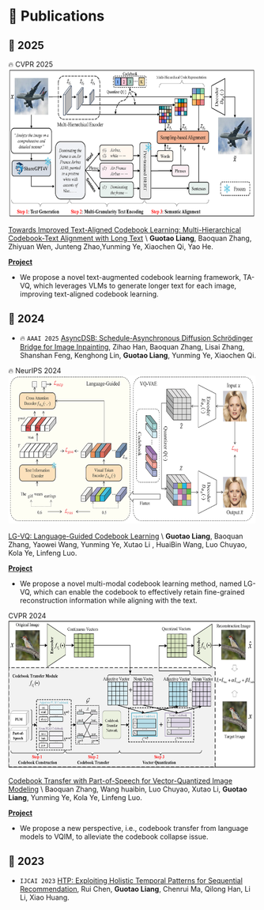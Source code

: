 <!--
 * @Author: Guotao Liang
 * @LastEditors: Guotao Liang
 * @Date: 2025-3-15 23:16:10
 * @LastEditTime: 2025-3-15 23:16:10
 * @Description: 
 * 
-->


<!-- - **Guotao Liang**, Baoquan Zhang, Zhiyuan Wen, Junteng Zhao,Yunming Ye, Xiaochen Qi, Yao He. **Towards Improved Text-Aligned Codebook Learning: Multi-Hierarchical Codebook-Text Alignment with Long Text**. *CVPR*, 2025 (CCF-A)
- **Guotao Liang**, Baoquan Zhang, Yaowei Wang, Yunming Ye, Xutao Li , HuaiBin Wang, Luo Chuyao, Kola Ye, Linfeng Luo. **LG-VQ : Language-Guided Codebook Learning**. *NeurIPS*, 2024. (**CCF-A**).  -->

<!-- - **Towards Improved Text-Aligned Codebook Learning: Multi-Hierarchical Codebook-Text Alignment with Long Text**
  **Guotao Liang**, Baoquan Zhang, Zhiyuan Wen, Junteng Zhao,Yunming Ye, Xiaochen Qi, Yao He.
  In *IEEE Conference on Computer Vision and Pattern Recognition ( **CVPR** ), 2025*. [[Paper](https://arxiv.org/pdf/2503.01261)]
- **LG-VQ : Language-Guided Codebook Learning**
  **Guotao Liang**, Baoquan Zhang, Yaowei Wang, Yunming Ye, Xutao Li , HuaiBin Wang, Luo Chuyao, Kola Ye, Linfeng Luo.
  In *Advances in Neural Information Processing Systems ( **NeurIPS** ), 2024*. [[Paper](https://proceedings.neurips.cc/paper_files/paper/2024/file/fc8781fb328fb1fd069584a4519a2709-Paper-Conference.pdf)] [[arXiv](https://arxiv.org/pdf/2405.14206)] [[Code](https://github.com/GuotaoLiang/LG-VQ-language-guided-codebook-learning)] 
- **Codebook Transfer with Part-of-Speech for Vector-Quantized Image Modeling**
  Baoquan Zhang, Wang huaibin, Luo Chuyao, Xutao Li, **Guotao Liang**, Yunming Ye, Kola Ye, Linfeng Luo.
  In *IEEE Conference on Computer Vision and Pattern Recognition ( **CVPR** ), 2024*. [[Paper](https://openaccess.thecvf.com/content/CVPR2024/papers/Zhang_Codebook_Transfer_with_Part-of-Speech_for_Vector-Quantized_Image_Modeling_CVPR_2024_paper.pdf)] [[arXiv](https://arxiv.org/pdf/2403.10071)]
- **AsyncDSB: Schedule-Asynchronous Diffusion Schrödinger Bridge for Image Inpainting**
  Zihao Han, Baoquan Zhang, Lisai Zhang, Shanshan Feng, Kenghong Lin, **Guotao Liang**, Yunming Ye, Xiaochen Qi.
  In *The 39th AAAI Conference on Artificial Intelligence ( **AAAI** ), 2024*. [[arXiv](https://arxiv.org/pdf/2412.08149)]
- **HTP: Exploiting Holistic Temporal Patterns for Sequential Recommendation**
  Rui Chen, **Guotao Liang**, Chenrui Ma, Qilong Han, Li Li, Xiao Huang.
  In *International Joint Conference on Neural Networks ( **IJCNN** ), 2023*. [[Paper](https://ieeexplore.ieee.org/stamp/stamp.jsp?tp=&arnumber=10191111)] -->



# 📝 Publications
## 🐍 2025
<div class='paper-box'><div class='paper-box-image'><div><div class="badge">🔥 CVPR 2025</div><img src='images/publications/TA-VQ.png' alt="sym" width="500" height="300"></div></div>
<div class='paper-box-text' markdown="1">

[Towards Improved Text-Aligned Codebook Learning: Multi-Hierarchical Codebook-Text Alignment with Long Text](https://arxiv.org/pdf/2503.01261) \\
**Guotao Liang**, Baoquan Zhang, Zhiyuan Wen, Junteng Zhao,Yunming Ye, Xiaochen Qi, Yao He.

[**Project**](https://scholar.google.com/citations?view_op=view_citation&hl=zh-CN&user=hQpTPuEAAAAJ&citation_for_view=hQpTPuEAAAAJ:WF5omc3nYNoC) <strong><span class='show_paper_citations' data='hQpTPuEAAAAJ:WF5omc3nYNoC'></span></strong>
- We propose a novel text-augmented codebook learning framework, TA-VQ, which leverages VLMs to generate longer text for each image, improving text-aligned codebook learning.
</div>
</div>

## 🐲 2024
- 🔥 ``AAAI 2025`` [AsyncDSB: Schedule-Asynchronous Diffusion Schrödinger Bridge for Image Inpainting](https://arxiv.org/pdf/2412.08149), Zihao Han, Baoquan Zhang, Lisai Zhang, Shanshan Feng, Kenghong Lin, **Guotao Liang**, Yunming Ye, Xiaochen Qi.

<!-- <div class='paper-box'><div class='paper-box-image'><div><div class="badge">🔥 AAAI 2024</div><img src='images/publications/LG-VQ.png' alt="sym" width="500" height="300"></div></div>
<div class='paper-box-text' markdown="1">

[AsyncDSB: Schedule-Asynchronous Diffusion Schrödinger Bridge for Image Inpainting](https://arxiv.org/pdf/2412.08149) \\
Zihao Han, Baoquan Zhang, Lisai Zhang, Shanshan Feng, Kenghong Lin, **Guotao Liang**, Yunming Ye, Xiaochen Qi.

[**Project**](https://scholar.google.com/citations?view_op=view_citation&hl=zh-CN&user=hQpTPuEAAAAJ&citation_for_view=hQpTPuEAAAAJ:W7OEmFMy1HYC) <strong><span class='show_paper_citations' data='hQpTPuEAAAAJ:W7OEmFMy1HYC'></span></strong>
- We point out the limitations of existing methods in learning an expressive codebook since they learn a single-modal codebook. We propose a novel multi-modal codebook learning method, named LG-VQ, which can enable the codebook to effectively retain fine-grained reconstruction information while aligning with the text. 
</div>
</div> -->


<div class='paper-box'><div class='paper-box-image'><div><div class="badge">🔥 NeurIPS 2024</div><img src='images/publications/LG-VQ.png' alt="sym" width="500" height="300"></div></div>
<div class='paper-box-text' markdown="1">

[LG-VQ: Language-Guided Codebook Learning](https://arxiv.org/pdf/2405.14206) \\
**Guotao Liang**, Baoquan Zhang, Yaowei Wang, Yunming Ye, Xutao Li , HuaiBin Wang, Luo Chuyao, Kola Ye, Linfeng Luo.

[**Project**](https://scholar.google.com/citations?view_op=view_citation&hl=zh-CN&user=hQpTPuEAAAAJ&citation_for_view=hQpTPuEAAAAJ:Tyk-4Ss8FVUC) <strong><span class='show_paper_citations' data='hQpTPuEAAAAJ:Tyk-4Ss8FVUC'></span></strong>
- We propose a novel multi-modal codebook learning method, named LG-VQ, which can enable the codebook to effectively retain fine-grained reconstruction information while aligning with the text. 
</div>
</div>

<div class='paper-box'><div class='paper-box-image'><div><div class="badge">CVPR 2024</div><img src='images/publications/VQCT.png' alt="sym" width="500" height="300"></div></div>
<div class='paper-box-text' markdown="1">

[Codebook Transfer with Part-of-Speech for Vector-Quantized Image Modeling](https://openaccess.thecvf.com/content/CVPR2024/papers/Zhang_Codebook_Transfer_with_Part-of-Speech_for_Vector-Quantized_Image_Modeling_CVPR_2024_paper.pdf) \\
Baoquan Zhang, Wang huaibin, Luo Chuyao, Xutao Li, **Guotao Liang**, Yunming Ye, Kola Ye, Linfeng Luo.

[**Project**](https://scholar.google.com/citations?view_op=view_citation&hl=zh-CN&user=hQpTPuEAAAAJ&citation_for_view=hQpTPuEAAAAJ:2osOgNQ5qMEC) <strong><span class='show_paper_citations' data='hQpTPuEAAAAJ:2osOgNQ5qMEC'></span></strong>
- We propose a new perspective, i.e., codebook transfer from language models to VQIM, to alleviate the codebook collapse issue.
</div>
</div>

## 🐰 2023
- ``IJCAI 2023`` [HTP: Exploiting Holistic Temporal Patterns for Sequential Recommendation](https://ieeexplore.ieee.org/stamp/stamp.jsp?tp=&arnumber=10191111), Rui Chen, **Guotao Liang**, Chenrui Ma, Qilong Han, Li Li, Xiao Huang.

<!-- <div class='paper-box2'><div class='paper-box-image'><div><div class="badge">🔥 NeurIPS 2024</div><img src='images/publications/LG-VQ.png' alt="sym" width="500" height="300"></div></div>
    <div class='paper-box-text' markdown="1">

    [LG-VQ: Language-Guided Codebook Learning](https://arxiv.org/pdf/2405.14206)

    **Guotao Liang**, Baoquan Zhang, Yaowei Wang, Yunming Ye, Xutao Li , HuaiBin Wang, Luo Chuyao, Kola Ye, Linfeng Luo.

    [**Project**](https://scholar.google.com/citations?view_op=view_citation&hl=zh-CN&user=hQpTPuEAAAAJ&citation_for_view=hQpTPuEAAAAJ:Tyk-4Ss8FVUC) <strong><span class='show_paper_citations' data='hQpTPuEAAAAJ:Tyk-4Ss8FVUC'></span></strong>
    - We point out the limitations of existing methods in learning an expressive codebook since they learn a single-modal codebook. We propose a novel multi-modal codebook learning method, named LG-VQ, which can enable the codebook to effectively retain fine-grained reconstruction information while aligning with the text. 
    </div>
</div> -->




<!-- <div class='paper-box1'>
    <div class='paper-box-image'>
        <div>
            <div class="badge">🔥 CVPR 2025</div>
            <img src='images/publications/TA-VQ.png' alt="sym" width="500" height="300">
        </div>
    </div>
    <div class='paper-box-text' markdown="1">

    [Towards Improved Text-Aligned Codebook Learning: Multi-Hierarchical Codebook-Text Alignment with Long Text](https://arxiv.org/pdf/2503.01261)

    **Guotao Liang**, Baoquan Zhang, Zhiyuan Wen, Junteng Zhao,Yunming Ye, Xiaochen Qi, Yao He.

    [**Project**](https://scholar.google.com/citations?view_op=view_citation&hl=zh-CN&user=hQpTPuEAAAAJ&citation_for_view=hQpTPuEAAAAJ:WF5omc3nYNoC) <strong><span class='show_paper_citations' data='hQpTPuEAAAAJ:WF5omc3nYNoC'></span></strong>
    - We propose a novel text-augmented codebook learning framework, TA-VQ, which leverages VLMs to generate longer text for each image, improving text-aligned codebook learning. This approach enables 1) fine-grained alignment through detailed image descriptions, and 2) richer semantic knowledge for robust codebook learning. 
    </div>
</div> -->

<!-- ## 🐲 2024
<div class='paper-box2'><div class='paper-box-image'><div><div class="badge">🔥 NeurIPS 2024</div><img src='images/publications/LG-VQ.png' alt="sym" width="500" height="300"></div></div>
    <div class='paper-box-text' markdown="1">

    [LG-VQ: Language-Guided Codebook Learning](https://arxiv.org/pdf/2405.14206)

    **Guotao Liang**, Baoquan Zhang, Yaowei Wang, Yunming Ye, Xutao Li , HuaiBin Wang, Luo Chuyao, Kola Ye, Linfeng Luo.

    [**Project**](https://scholar.google.com/citations?view_op=view_citation&hl=zh-CN&user=hQpTPuEAAAAJ&citation_for_view=hQpTPuEAAAAJ:Tyk-4Ss8FVUC) <strong><span class='show_paper_citations' data='hQpTPuEAAAAJ:Tyk-4Ss8FVUC'></span></strong>
    - We point out the limitations of existing methods in learning an expressive codebook since they learn a single-modal codebook. We propose a novel multi-modal codebook learning method, named LG-VQ, which can enable the codebook to effectively retain fine-grained reconstruction information while aligning with the text. 
    </div>
</div> -->





<!-- # 📝 Publications
## 🎯 Chain-of-Thought & Reasoning
- 🔥 ``Arxiv 2025`` [ECM: A Unified Electronic Circuit Model for Explaining the Emergence of In-Context Learning and Chain-of-Thought in Large Language Model](https://arxiv.org/abs/2502.03325), **Qiguang Chen**, Libo Qin, Jinhao Liu, Dengyun Peng, Jiaqi Wang, Mengkang Hu, Zhi Chen, Wanxiang Che, Ting Liu.
- 🔥 ``AAAI 2025`` <span style="color:red">(Oral)</span> [CoMT: A Novel Benchmark for Chain of Multi-modal Thought on Large Vision-Language Models](https://arxiv.org/abs/2412.12932), Zihui Cheng\*, **Qiguang Chen**\*, Jin Zhang, Hao Fei, Xiaocheng Feng, Wanxiang Che, Min Li, Libo Qin. 
- 🔥 ``AAAI 2025`` [Divide-Solve-Combine: An Interpretable and Accurate Prompting Framework for Zero-shot Multi-Intent Detection](https://xxx), Libo Qin\*, **Qiguang Chen**\*, Jingxuan Zhou, Jin Wang, Hao Fei, Wanxiang Che, Min Li.
- 🔥 ``NeurIPS 2024`` <span style="color:red">(Oral, Top 0.5% submitted paper, Top 1.8% accepted paper)</span> [Unlocking the Capabilities of Thought: A Reasoning Boundary Framework to Quantify and Optimize Chain-of-Thought](https://arxiv.org/abs/2410.05695), **Qiguang Chen**, Libo Qin, Jiaqi Wang, Jinxuan Zhou, Wanxiang Che. <span style="color:gray"><i>(Overall Score: 8, 7, 7, 7, 6)</i></span>
- ``Arxiv 2024`` [What are the Essential Factors in Crafting Effective Long Context Multi-Hop Instruction Datasets? Insights and Best Practices](https://arxiv.org/pdf/2409.01893), Zhi Chen\*, **Qiguang Chen**\*, Libo Qin, Qipeng Guo, Haijun Lv, Yicheng Zou, Wanxiang Che, Hang Yan, Kai Chen, Dahua Lin.
- ``Arxiv 2024`` [HiAgent: Hierarchical Working Memory Management for Solving Long-Horizon Agent Tasks with Large Language Model](https://arxiv.org/pdf/2408.09559), Mengkang Hu, Tianxing Chen, Qiguang Chen, Yao Mu, Wenqi Shao, Ping Luo.
- ``EMNLP 2024 (Findings)`` [Wrong-of-Thought: An Integrated Reasoning Framework with Multi-Perspective Verification and Wrong Information](https://arxiv.org/abs/2410.04463), Yongheng Zhang, **Qiguang Chen**, Jingxuan Zhou, Peng Wang, Jiasheng Si, Jin Wang, Wenpeng Lu, Libo Qin.
- ``ACL 2024`` <span style="color:red">(Oral, Top 2.3% submitted paper)</span> [M3CoT: A Novel Benchmark for
Multi-Domain Multi-step Multi-modal Chain-of-Thought](https://aclanthology.org/2024.acl-long.446.pdf), **Qiguang Chen**, Libo Qin, Jin Zhang, Zhi Chen, Xiao Xu, Wanxiang Che. <span style="color:gray"><i>(Overall Score: 4, 4, 4, 4)</i></span>
- ``ACL 2024 (Findings)`` [AutoCAP: Towards Automatic Cross-lingual Alignment Planning for Zero-shot Chain-of-Thought](https://aclanthology.org/2024.findings-acl.546.pdf), Yongheng Zhang\*, **Qiguang Chen**\*, Min Li, Wanxiang Che, Libo Qin.
- ``ICLR 2024`` [Tree-Planner: Efficient Close-loop Task Planning with Large Language Models](https://arxiv.org/abs/2310.08582), Mengkang Hu, Yao Mu, Xinmiao Yu, Mingyu Ding, Shiguang Wu, Wenqi Shao, **Qiguang Chen**, Bin Wang, Yu Qiao, Ping Luo.

## 👀 Multi-Modal Modelling
- 🔥 ``AAAI 2025`` [CoMT: A Novel Benchmark for Chain of Multi-modal Thought on Large Vision-Language Models](https://arxiv.org/abs/2412.12932), Zihui Cheng\*, **Qiguang Chen**\*, Jin Zhang, Hao Fei, Xiaocheng Feng, Wanxiang Che, Min Li, Libo Qin.
- 🔥 ``NeurIPS 2024`` [What Factors Affect Multi-modal In-Context Learning? An In-Depth Exploration](https://openreview.net/forum?id=REVdYKGcfb), Libo Qin\*, **Qiguang Chen**\*, Hao Fei, Zhi Chen, Min Li, Wanxiang Che.
- ``ToMM 2024`` [S3Agent: Unlocking the Power of VLLM for Zero-Shot Multi-modal Sarcasm Detection](https://dl.acm.org/doi/pdf/10.1145/3690642), Peng Wang, Yongheng Zhang, Hao Fei, **Qiguang Chen**, Yukai Wang, Jiasheng Si, Wenpeng Lu, Min Li, Libo Qin.
- ``ACL 2024`` <span style="color:red">(Oral, Top 2.31% paper)</span> [M3CoT: A Novel Benchmark for
Multi-Domain Multi-step Multi-modal Chain-of-Thought](https://aclanthology.org/2024.acl-long.446.pdf), **Qiguang Chen**, Libo Qin, Jin Zhang, Zhi Chen, Xiao Xu, Wanxiang Che. <span style="color:gray"><i>(Overall Score: 4, 4, 4, 4)</i></span>
- ``ICASSP 2024`` [LabCLIP: Label-Enhanced Clip for Improving Zero-Shot Text Classification](https://ieeexplore.ieee.org/abstract/document/10446865/), Yongheng Zhang, Peng Wang, **Qiguang Chen**, Jingxuan Zhou, Yongmei Wang, Min Li, Libo Qin.
- ``ACL 2023 (Findings)`` [CLIPText: A New Paradigm for Zero-shot Text Classification](https://aclanthology.org/2023.findings-acl.69/), Libo Qin, Weiyun Wang, **Qiguang Chen**, Wanxiang Che.
- ``ACL 2023 (Findings)`` [MMSD2.0: Towards a Reliable Multi-modal Sarcasm Detection System](https://aclanthology.org/2023.findings-acl.689/), Libo Qin, Shijue Huang, **Qiguang Chen**, Chenran Cai, Yudi Zhang, Bin Liang, Wanxiang Che, Ruifeng Xu.


## 🏳️‍🌈 Multilingual Modelling
- ``Patterns (2025)`` <span style="color:red">(Cell Sub-Journal; IF 6.7)</span> [A survey of multilingual large language models](https://www.cell.com/patterns/fulltext/S2666-3899(24)00290-3), Libo Qin\*, **Qiguang Chen**\*, Yuhang Zhou, Zhi Chen, Yinghui Li, Lizi Liao, Min Li, Wanxiang Che, Philip S. Yu.
- ``ACL 2024 (Findings)`` [AutoCAP: Towards Automatic Cross-lingual Alignment Planning for Zero-shot Chain-of-Thought](https://aclanthology.org/2024.findings-acl.546.pdf), Yongheng Zhang\*, **Qiguang Chen**\*, Min Li, Wanxiang Che, Libo Qin.
- ``EMNLP 2023`` <span style="color:red">(Oral)</span> [Cross-lingual Prompting: Improving Zero-shot Chain-of-Thought Reasoning across Languages](https://arxiv.org/abs/2310.14799), Libo Qin\*, **Qiguang Chen**\*, Fuxuan Wei, Shijue Huang, Wanxiang Che.
- ``EMNLP 2022 Workshop`` <span style="color:red">(Best Paper)</span> [HIT-SCIR at MMNLU-22: Consistency Regularization for Multilingual Spoken Language Understanding](https://aclanthology.org/2022.mmnlu-1.4.pdf), Bo Zheng, Zhouyang Li, Fuxuan Wei, **Qiguang Chen**, Libo Qin, Wanxiang Che.
- ``ACL 2022`` [GL-CLeF: A Global-Local Contrastive Learning Framework for Cross-lingual Spoken Language](https://aclanthology.org/2022.acl-long.191.pdf), Libo Qin, **Qiguang Chen**, Tianbao Xie, Qixin Li, Jian-Guang Lou, Wanxiang Che, Min-Yen Kan.

## 🎙️ Dialogue System
- ``Frontiers of Computer Science (2025)`` [MPFToD: a modularized pre-training framework for consistency identification in task-oriented dialogue](https://link.springer.com/article/10.1007/s11704-024-3778-9), Libo Qin, Shijue Huang, **Qiguang Chen**, Qian Liu, Wanxiang Che, Ruifeng Xu.
- ``AAAI 2025`` [Divide-Solve-Combine: An Interpretable and Accurate Prompting Framework for Zero-shot Multi-Intent Detection](https://xxx), Libo Qin\*, **Qiguang Chen**\*, Jingxuan Zhou, Jin Wang, Hao Fei, Wanxiang Che, Min Li.
- ``ICASSP 2025`` [CroPrompt: Cross-task Interactive Prompting for Zero-shot Spoken Language Understanding](https://arxiv.org/pdf/2406.10505), Libo Qin, Fuxuan Wei, **Qiguang Chen**, Jingxuan Zhou, Shijue Huang, Jiasheng Si, Wenpeng Lu, Wanxiang Che.
- ``IJCAI 2024`` [Decoupling breaks data barriers: A Decoupled Pre-training Framework for Multi-Intent Spoken Language Understanding](https://aclanthology.org/2024.findings-acl.546.pdf), Libo Qin\*, **Qiguang Chen**\*, Fuxuan Wei, Shijue Huang, Wanxiang Che.
- ``Arxiv 2024`` [A preliminary evaluation of chatgpt for zero-shot dialogue understanding](https://arxiv.org/abs/2304.04256), Wenbo Pan, **Qiguang Chen**, Xiao Xu, Wanxiang Che, Libo Qin.
- ``EMNLP 2023`` [End-to-end Task-oriented Dialogue: A Survey of Tasks, Methods, and Future Directions](https://arxiv.org/abs/2311.09008), Libo Qin, Wenbo Pan, **Qiguang Chen**, Lizi Liao, Zhou Yu, Yue Zhang, Wanxiang Che, Min Li.
- ``ACL 2023 (Demo)`` [OpenSLU: A Unified, Modularized, and Extensible Toolkit for Spoken Language Understanding](https://aclanthology.org/2023.acl-demo.9/), Libo Qin\*, **Qiguang Chen**\*, Xiao Xu, Yunlong Feng, Wanxiang Che.
- ``EMNLP 2022 Workshop`` <span style="color:red">(Best Paper)</span> [HIT-SCIR at MMNLU-22: Consistency Regularization for Multilingual Spoken Language Understanding](https://aclanthology.org/2022.mmnlu-1.4.pdf), Bo Zheng, Zhouyang Li, Fuxuan Wei, **Qiguang Chen**, Libo Qin, Wanxiang Che.
- ``COLING 2022`` [CGIM: A Cycle Guided Interactive Learning Model for Consistency Identification in Task-oriented Dialogue](https://aclanthology.org/2022.coling-1.37.pdf), Libo Qin, **Qiguang Chen**, Tianbao Xie, Qian Liu, Shijue Huang, Wanxiang Che, Zhou Yu.
- ``ACL 2022`` [GL-CLeF: A Global-Local Contrastive Learning Framework for Cross-lingual Spoken Language](https://aclanthology.org/2022.acl-long.191.pdf), Libo Qin, **Qiguang Chen**, Tianbao Xie, Qixin Li, Jian-Guang Lou, Wanxiang Che, Min-Yen Kan.
- ``EMNLP 2021`` [Don't be Contradicted with Anything! CI-ToD: Towards Benchmarking Consistency for Task-oriented Dialogue System.](https://aclanthology.org/2021.emnlp-main.182.pdf), Libo Qin, Tianbao Xie, Shijue Huang, **Qiguang Chen**, Xiao Xu, Wanxiang Che.

## Others
- 🔥 ``TMLR 2025`` 	
[DivIL: Unveiling and Addressing Over-Invariance for Out-of- Distribution Generalization](https://openreview.net/forum?id=2Zan4ATYsh), Jiaqi WANG, Yuhang Zhou, Zhixiong Zhang, **Qiguang Chen**, Yongqiang Chen, James Cheng.
- 🔥 ``COLING 2025`` [Can Large Language Models Understand You Better? An MBTI Personality Detection Dataset Aligned with Population Traits](https://aclanthology.org/2025.coling-main.339/) Bohan Li, Jiannan Guan, Longxu Dou, Yunlong Feng, Dingzirui Wang, Yang Xu, Enbo Wang, **Qiguang Chen**, Bichen Wang, Xiao Xu, Yimeng Zhang, Libo Qin, Yanyan Zhao, Qingfu Zhu, Wanxiang Che.
- ``Arxiv 2024`` [KVSharer: Efficient Inference via Layer-Wise Dissimilar KV Cache Sharing](https://arxiv.org/abs/2410.18517), Yifei Yang, Zouying Cao, **Qiguang Chen**, Libo Qin, Dongjie Yang, Hai Zhao, Zhi Chen.
- ``Arxiv 2024`` [Large Language Models Meet NLP: A Survey](https://arxiv.org/abs/2405.12819), Libo Qin, **Qiguang Chen**, Xiachong Feng, Yang Wu, Yongheng Zhang, Yinghui Li, Min Li, Wanxiang Che, Philip S Yu.
- ``CCL 2023`` [Through the Lens of Core Competency: Survey on Evaluation of Large Language Models](https://aclanthology.org/2023.ccl-2.pdf#page=93), Ziyu Zhuang, **Qiguang Chen**, Longxuan Ma, Mingda Li, Yi Han, Yushan Qian, Haopeng Bai, Weinan Zhang, Ting Liu.



# 🛠️ Projects
- ``MLNLP`` [SimBiber: A tool for simplifying bibtex with official info](https://github.com/MLNLP-World/SimBiber), ![](https://img.shields.io/github/stars/MLNLP-World/SimBiber).
- ``MLNLP`` [Top-AI-Conferences-Paper-with-Code](https://github.com/MLNLP-World/Top-AI-Conferences-Paper-with-Code), ![](https://img.shields.io/github/stars/MLNLP-World/Top-AI-Conferences-Paper-with-Code).
- ``MLNLP`` [AI-Paper-Collector](https://github.com/MLNLP-World/AI-Paper-Collector), ![](https://img.shields.io/github/stars/MLNLP-World/AI-Paper-collector).
- ``SCIR`` [HuoZi](https://github.com/HIT-SCIR/huozi), ![](https://img.shields.io/github/stars/HIT-SCIR/huozi).
- ``Baidu`` [Trust-AI](https://github.com/PaddlePaddle/TrustAI), ![](https://img.shields.io/github/stars/PaddlePaddle/TrustAI). -->
